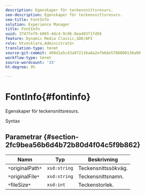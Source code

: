 ```yaml
---
description: Egenskaper för teckensnittsresurs.
seo-description: Egenskaper för teckensnittsresurs.
seo-title: FontInfo
solution: Experience Manager
title: FontInfo
uuid: 3747fef9-b065-4dc4-9c96-0ea483f1fd56
feature: Dynamic Media Classic,SDK/API
role: Utvecklare,Administratör
translation-type: tm+mt
source-git-commit: 469d1a5c43a972116a8a2efb0de5708800130a99
workflow-type: tm+mt
source-wordcount: '33'
ht-degree: 0%

---
```



# FontInfo{#fontinfo}

Egenskaper för teckensnittsresurs.

Syntax

## Parametrar {#section-2fc9bea56b6d4b72b80d4f04c5f9b862}

| Namn | Typ | Beskrivning |
|---|---|---|
| `*`originalPath`*` | `xsd:string` | Teckensnittssökväg. |
| `*`originalFile`*` | `xsd:string` | Teckensnittsnamn. |
| `*`fileSize`*` | `xsd:int` | Teckenstorlek. |

